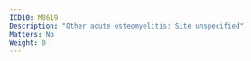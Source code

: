 ```yaml
---
ICD10: M8619
Description: "Other acute osteomyelitis: Site unspecified"
Matters: No
Weight: 0
---
```

